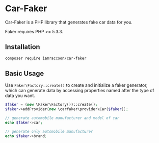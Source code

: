 Car-Faker
==========

Car-Faker is a PHP library that generates fake car data for you.

Faker requires PHP >= 5.3.3.

## Installation

```sh
composer require iamraccoon/car-faker
```

## Basic Usage

Use `Faker\Factory::create()` to create and initialize a faker generator, which can generate data by accessing properties named after the type of data you want.

```php
$faker = (new \Faker\Factory())::create();
$faker->addProvider(new \carfaker\provider\Car($faker));

// generate automobile manufacturer and model of car
echo $faker->car;

// generate only automobile manufacturer
echo $faker->brand;
```